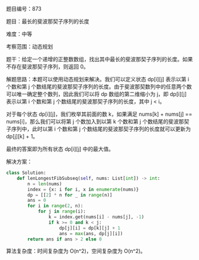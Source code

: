 题目编号：873

题目：最长的斐波那契子序列的长度

难度：中等

考察范围：动态规划

题干：给定一个递增的正整数数组，找出其中最长的斐波那契子序列的长度。如果不存在斐波那契子序列，则返回 0。

解题思路：本题可以使用动态规划来解决。我们可以定义状态 dp[i][j] 表示以第 i 个数和第 j 个数结尾的斐波那契子序列的长度。由于斐波那契数列中的任意两个数可以唯一确定整个数列，因此我们可以将 dp 数组的第二维缩小为 j，即 dp[i][j] 表示以第 i 个数和第 j 个数结尾的斐波那契子序列的长度，其中 j < i。

对于每个状态 dp[i][j]，我们枚举其前面的数 k，如果满足 nums[k] + nums[j] == nums[i]，那么我们可以将第 j 个数加入到以第 k 个数和第 j 个数结尾的斐波那契子序列中，此时以第 i 个数和第 j 个数结尾的斐波那契子序列的长度就可以更新为 dp[j][k] + 1。

最终的答案即为所有状态 dp[i][j] 中的最大值。

解决方案：

```python
class Solution:
    def lenLongestFibSubseq(self, nums: List[int]) -> int:
        n = len(nums)
        index = {x: i for i, x in enumerate(nums)}
        dp = [[2] * n for _ in range(n)]
        ans = 0
        for i in range(2, n):
            for j in range(i):
                k = index.get(nums[i] - nums[j], -1)
                if k >= 0 and k < j:
                    dp[j][i] = dp[k][j] + 1
                    ans = max(ans, dp[j][i])
        return ans if ans > 2 else 0
```

算法复杂度：时间复杂度为 O(n^2)，空间复杂度为 O(n^2)。